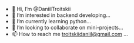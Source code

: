 - 👋 Hi, I’m @DaniilTroitskii
- 👀 I’m interested in backend developing...
- 🌱 I’m currently learning python...
- 💞️ I’m looking to collaborate on mini-projects...
- 📫 How to reach me troitskiidaniil@gmail.com ...

<!---
DaniilTroitskii/DaniilTroitskii is a ✨ special ✨ repository because its `README.md` (this file) appears on your GitHub profile.
You can click the Preview link to take a look at your changes.
--->
